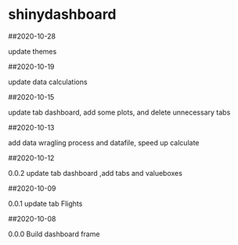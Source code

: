 # shinydashboard
##2020-10-28

update themes

##2020-10-19

update data calculations

##2020-10-15

update tab dashboard, add some plots, and delete unnecessary tabs

##2020-10-13

add data wragling process and datafile, speed up calculate 

##2020-10-12

0.0.2 update tab dashboard ,add tabs and valueboxes

##2020-10-09

0.0.1 update tab Flights


##2020-10-08 

0.0.0 Build dashboard frame


